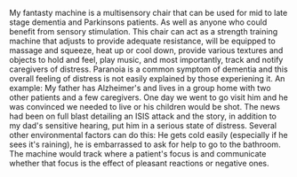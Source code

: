 My fantasty machine is a multisensory chair that can be used for mid to late stage dementia and Parkinsons patients. As well as anyone who could benefit from sensory stimulation. This chair can act as a strength training machine that adjusts to provide adequate resistance, will be equipped to massage and squeeze, heat up or cool down, provide various textures and objects to hold and feel, play music, and most importantly, track and notify caregivers of distress. Paranoia is a common symptom of dementia and this overall feeling of distress is not easily explained by those experiening it. An example: My father has Alzheimer's and lives in a group home with two other patients and a few caregivers. One day we went to go visit him and he was convinced we needed to live or his children would be shot. The news had been on full blast detailing an ISIS attack and the story, in addition to my dad's sensitive hearing, put him in a serious state of distress. Several other environmental factors can do this: He gets cold easily (especially if he sees it's raining), he is embarrassed to ask for help to go to the bathroom. The machine would track where a patient's focus is and communicate whether that focus is the effect of pleasant reactions or negative ones.

